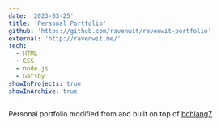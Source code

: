 ```yaml
---
date: '2023-03-25'
title: 'Personal Portfolio'
github: 'https://github.com/ravenwit/ravenwit-portfolio'
external: 'http://ravenwit.me/'
tech:
  - HTML
  - CSS
  - node.js
  - Gatsby
showInProjects: true
showInArchive: true
---
```


Personal portfolio modified from and built on top of [bchiang7](https://github.com/bchiang7/v4)

